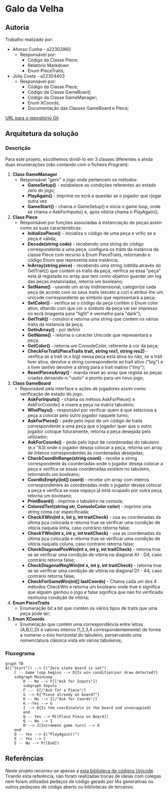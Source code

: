 # Galo da Velha

## Autoria

Trabalho realizado por:
- Afonso Cunha - a22302960
  - Responsável por:
    - Código da Classe Piece;
    - Relatório Markdown
    - Enum PieceTraits;
- Júlia Costa - a22304403
  - Responsável por:
    - Código da Classe Piece;
    - Código da Classe GameBoard;
    - Código da Classe GameManager;
    - Enum XCoords;
    - Documentação das Classes GameBoard e Piece;

[URL para o repositório Git](https://github.com/Juhhxx/GaloDaVelha_LP1)

## Arquitetura da solução

### Descrição

Para este projeto, escolhemos dividi-lo em 3 classes diferentes e ainda duas enumerações (não contando com o ficheiro Program):

1. **Class GameManager**
   - Responsável "gerir" o jogo onde pertencem os métodos:
      - **GameSetup()** - estabelece as condições referentes ao estado zero do jogo;
      - **PlayAgain()** - imprime no ecrã a questão se o jogador que rjogar outra vez
      - **GameStart()** - chama o GameSetup() e inicia o game loop, onde se chama o AskForInputs() e, após vitória chama o PlayAgain();
2. **Class Piece**
     - Responsável por funções associadas à instanciação de peças assim como as suas características:
       - **InitializePiece()** - inicializa o código de uma peça e vrific se a peça é válida;
       - **Decode(string code)** - recebendo uma string do código correspondente a uma peça, configura os traits da instância da classe Piece com recurso à Enum PieceTraits, retornando o código Enum que representa esta instância;
       - **InArray(string piece)** - recebendo uma string (obtida através do GetTrait()) que contem os traits da peça, verifica se essa "peça" está já registada no array que tem como objetivo guardar um log das peças instanciadas, retorna um booleano;
       - **SetName()** - usando um array tridimensional, categoriza cada peça de acordo com os seus traits (exceto a cor) e atribui-lhe um unicode correspondente ao símbolo que representará a peça;
       - **SetColor()** - verifica se o código da peça contém o Enum color ativo, ditando com que cor o símbolo da peça vai ser impresso no ecrã (magenta para "light" e vermelho para "dark");
       - **GetTrait()** - constroi e retorna uma string que contem os vários traits da instancia da peça;
       - **GetInArray()** - por definir
       - **GetName()** - retorna o caracter Unicode que representará a peça;
       - **GetColor()** - retorna um ConsoleColor, referente à  cor da peça;
       - **CheckForTrait(PieceTraits trait, string res1, string res2)** - verifica se a trait (e.x big) nessa peça está ativa ou não, se a trait tiver ativa, devolve a string correspondente ao trait ativo ("big") e s tiver iantivo devolve a string para o trait inativo ("tiny");
       - **ResetPiecesArray()** - manda reset ao array que regista as peças criadas deixando-o "vazio" e pronto para um novo jogo;
3. **Class GameBoard**
    - Reponsável pela interface e ações de jogadores assim como verificação de estado do jogo:
      - **AskForInputs()** - chama os métoos AskForPiece() e AskForCoords() e insere a peça na matriz tabuleiro;
      - **WhoPlays()** - responsávl por verificar quem é que seleciona a peça a colocar pelo outro jogador naquele turno;
      - **AskForPiece()** - pede pelo input de um código de traits correspondente a uma peça que o jogador quer que o outro jogador coloque futuramente, retorna a peça desejada pelo utilizador;
      - **AskForCoords()** - pede pelo input de coordenadas do tabuleiro (e.x "A3) onde o jogador deseja colocar a peça, retorna um array de inteiros correspondentes às coordenadas desejadas;
      - **CheckCoordInRange(string coord)** - recebe a string correspondente às coordenadas onde o jogador deseja colocar a peça e verifica se essas coordenadas existem no tabuleiro, retornando um booleano;
      - **CoordIsEmpty(int[] coord)** - recebe um array com inteiros correspondentes às coordenadas onde o jogador deseja colocar a peça e verifica se esse espaço já está ocupado por outra peça, retorna um booleano;
      - **PrintBoard()** - imprime o tabuleiro na consola;
      - **ColoredText(string str, ConsoleColor color)** - imprime uma string coma  cor especificada; 
      - **CheckXWin(int x, int y, int traitCheck)** - usa as coordenadas da última pça colocada e retorna true se verificar uma condição de vitória naquela linha,  caso contrário retorna false;
      - **CheckYWin(int x, int y, int traitCheck)** - usa as coordenadas da última pça colocada e retorna true se verificar uma condição de vitória naquela coluna,  caso contrário retorna false;
      - **CheckDiagonalPosWin(int x, int y, int traitCheck)** - retorna true se se verificar uma condição de vitória na diagonal A1 - D4, caso contrário retorna false;
      - **CheckDiagonalNegWin(int x, int y, int traitCheck)** - retorna true se se verificar uma condição de vitória na diagonal D1 - A4, caso contrário retorna false;
      - **CheckForGameWin(int[] lastCoords)** - Chama cada um dos 4 métodos CheckWin e retorna um booleano onde true é significa que alguém ganhou o jogo e false significa que não foi verificada nenhuma condição de vitória; 
4. **Enum PieceTraits**
    - Enumeração bit a bit que contém os vários tipos de traits que uma peça pode ter;
5. **Enum XCoords**
    - Enumeração que contém uma correspondência entre letras (A,B,C,D) e valores inteiros (1,2,3,4 correspondentemente) de forma a numerar o eixo horizontal do tabuleiro, perservando uma nomenclatura clássica vista em vários tabuleiros;

### Fluxograma

```mermaid
graph TB
A(["Start"]) --> C("Zero state board is set")
    C -- Game loop begins --> D{Is win condition\nor draw detected?}
    subgraph MainLoop
        D -- No --> F[["Ask for Inputs"]]
        subgraph Inputs
        F --- G[/"Ask for a Piece"/]
        G --> K{"Piece already on board?"} 
        K -- No --> I[/"Ask for Coords"/]
        K --Yes --> G
        I --> Q{Is the coordinate\n in the board and unnocuppied}
        end
        Q -- Yes --> M[[Place Piece on Board]]
        Q -- No --> I
        M --> J[Increment game turn] --> D
    end
    D -- Yes --> E("PlayAgain()") 
    E -- Yes --> C
    E -- No --> P([End]) 
```

## Referências

Neste projeto recorreu-se apenas a [esta biblioteca de códigos Unicode](https://symbl.cc/en/). Tirando esta referência, não foram realizadas trocas de ideias com colegas nem foram utilizados pedaços de código gerado por IAs generativas ou outros pedaçoes de código aberto ou bibliotecas de terceiros.